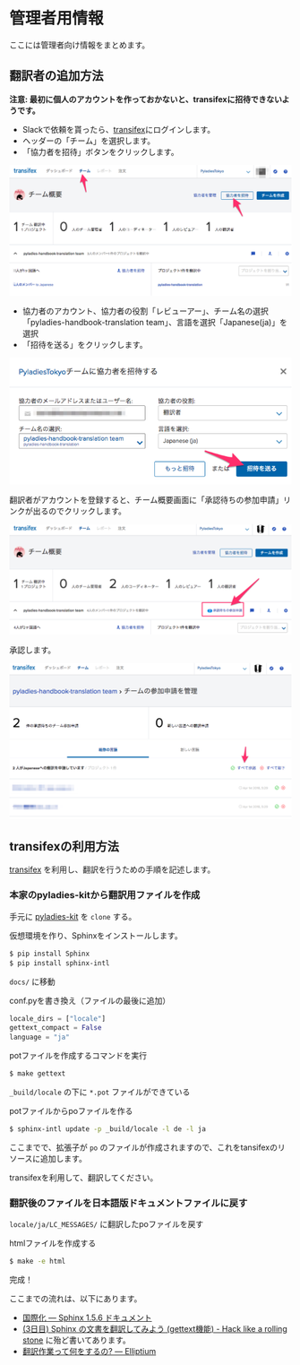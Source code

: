 # 管理者用情報
ここには管理者向け情報をまとめます。

## 翻訳者の追加方法

**注意: 最初に個人のアカウントを作っておかないと、transifexに招待できないようです。**

- Slackで依頼を貰ったら、[transifex](https://www.transifex.com/)にログインします。
- ヘッダーの「チーム」を選択します。
- 「協力者を招待」ボタンをクリックします。

![admin_invite_01](images/readme/admin_invite_01.png)

- 協力者のアカウント、協力者の役割「レビューアー」、チーム名の選択「pyladies-handbook-translation team」、言語を選択「Japanese(ja)」を選択
- 「招待を送る」をクリックします。

![admin_invite_02](images/readme/admin_invite_02.png)

翻訳者がアカウントを登録すると、チーム概要画面に「承認待ちの参加申請」リンクが出るのでクリックします。

![admin_invite_03](images/readme/admin_invite_03.png)

承認します。

![admin_invite_04](images/readme/admin_invite_04.png)

## transifexの利用方法
[transifex](https://www.transifex.com/) を利用し、翻訳を行うための手順を記述します。

### 本家のpyladies-kitから翻訳用ファイルを作成

手元に [pyladies-kit](https://github.com/pyladies/pyladies-kit) を `clone` する。

仮想環境を作り、Sphinxをインストールします。

```bash
$ pip install Sphinx
$ pip install sphinx-intl
```

`docs/` に移動

conf.pyを書き換え（ファイルの最後に追加）

```python
locale_dirs = ["locale"]
gettext_compact = False
language = "ja"
```

potファイルを作成するコマンドを実行

```bash
$ make gettext
```

`_build/locale` の下に `*.pot` ファイルができている

potファイルからpoファイルを作る

```bash
$ sphinx-intl update -p _build/locale -l de -l ja
```

ここまでで、拡張子が `po` のファイルが作成されますので、これをtansifexのリソースに追加します。

transifexを利用して、翻訳してください。

### 翻訳後のファイルを日本語版ドキュメントファイルに戻す

`locale/ja/LC_MESSAGES/` に翻訳したpoファイルを戻す

htmlファイルを作成する

```bash
$ make -e html
```

完成！

ここまでの流れは、以下にあります。
- [国際化 — Sphinx 1.5.6 ドキュメント](http://www.sphinx-doc.org/ja/stable/intl.html)
- [(3日目) Sphinx の文書を翻訳してみよう (gettext機能) - Hack like a rolling stone](https://tk0miya.hatenablog.com/entry/20111203/p1) に殆ど書いてあります。
- [翻訳作業って何をするの? — Elliptium](http://tink.elliptium.net/2017/02/27/actual_translation_work.html)
